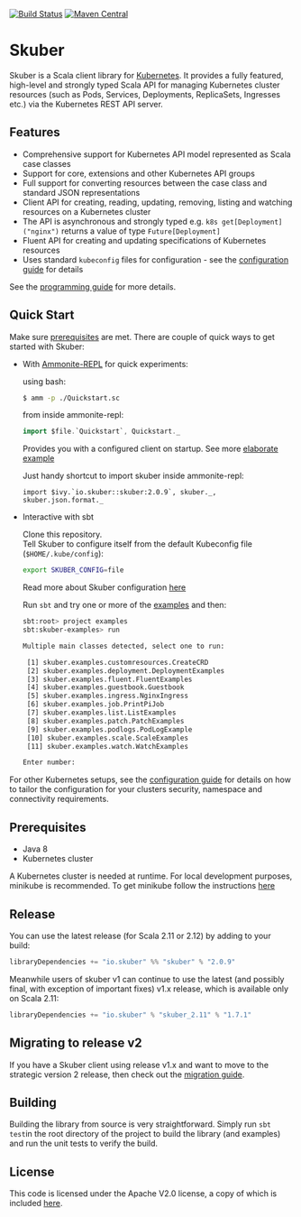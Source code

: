 
[![Build Status](https://travis-ci.org/doriordan/skuber.svg?branch=master)](https://travis-ci.org/doriordan/skuber)
[![Maven Central](https://maven-badges.herokuapp.com/maven-central/io.skuber/skuber_2.12/badge.svg)](http://search.maven.org/#search|ga|1|g:%22io.skuber%22a:%22skuber_2.12%22)

# Skuber


Skuber is a Scala client library for [Kubernetes](http://kubernetes.io). It provides a fully featured, high-level and strongly typed Scala API for managing Kubernetes cluster resources (such as Pods, Services, Deployments, ReplicaSets, Ingresses  etc.) via the Kubernetes REST API server.

## Features

- Comprehensive support for Kubernetes API model represented as Scala case classes
- Support for core, extensions and other Kubernetes API groups
- Full support for converting resources between the case class and standard JSON representations 
- Client API for creating, reading, updating, removing, listing and watching resources on a Kubernetes cluster
- The API is asynchronous and strongly typed e.g. `k8s get[Deployment]("nginx")` returns a value of type `Future[Deployment]`
- Fluent API for creating and updating specifications of Kubernetes resources
- Uses standard `kubeconfig` files for configuration - see the [configuration guide](docs/Configuration.md) for details

See the [programming guide](docs/GUIDE.md) for more details.

## Quick Start

Make sure [prerequisites](#prerequisites) are met. There are couple of quick ways to get started with Skuber:

- With [Ammonite-REPL](http://ammonite.io/#Ammonite-REPL) for quick experiments:
    
    using bash:
    ```bash
    $ amm -p ./Quickstart.sc
    ```
    
    from inside ammonite-repl:
    ```scala
    import $file.`Quickstart`, Quickstart._
    ```
      
    Provides you with a configured client on startup. See more [elaborate example](docs/Examples.md)  
    
    Just handy shortcut to import skuber inside ammonite-repl: 
    
    ```import $ivy.`io.skuber::skuber:2.0.9`, skuber._, skuber.json.format._```
   

- Interactive with sbt 
    
    Clone this repository.   
    Tell Skuber to configure itself from the default Kubeconfig file (`$HOME/.kube/config`):
    

    ```bash
    export SKUBER_CONFIG=file
    ```
     
    Read more about Skuber configuration [here](docs/Configuration.md) 
    
    Run `sbt` and try  one or more of the [examples](./examples/src/main/scala/skuber/examples) and then:

    ```bash
    sbt:root> project examples
    sbt:skuber-examples> run
    
    Multiple main classes detected, select one to run:
    
     [1] skuber.examples.customresources.CreateCRD
     [2] skuber.examples.deployment.DeploymentExamples
     [3] skuber.examples.fluent.FluentExamples
     [4] skuber.examples.guestbook.Guestbook
     [5] skuber.examples.ingress.NginxIngress
     [6] skuber.examples.job.PrintPiJob
     [7] skuber.examples.list.ListExamples
     [8] skuber.examples.patch.PatchExamples
     [9] skuber.examples.podlogs.PodLogExample
     [10] skuber.examples.scale.ScaleExamples
     [11] skuber.examples.watch.WatchExamples
    
    Enter number:
    ```

For other Kubernetes setups, see the [configuration guide](docs/Configuration.md) for details on how to tailor the configuration for your clusters security, namespace and connectivity requirements.


## Prerequisites

* Java 8 
* Kubernetes cluster

A Kubernetes cluster is needed at runtime. For local development purposes, minikube is recommended.
To get minikube follow the instructions [here](https://github.com/kubernetes/minikube) 



## Release

You can use the latest release (for Scala 2.11 or 2.12) by adding to your build:

```sbt
libraryDependencies += "io.skuber" %% "skuber" % "2.0.9"    
```

Meanwhile users of skuber v1 can continue to use the latest (and possibly final, with exception of important fixes) v1.x release, which is available only on Scala 2.11:

```sbt
libraryDependencies += "io.skuber" % "skuber_2.11" % "1.7.1"
```

## Migrating to release v2

If you have a Skuber client using release v1.x and want to move to the strategic version 2 release, then check out the [migration guide](docs/MIGRATION_1-to-2.md).

## Building

Building the library from source is very straightforward. Simply run `sbt test`in the root directory of the project to build the library (and examples) and run the unit tests to verify the build.


## License

This code is licensed under the Apache V2.0 license, a copy of which is included [here](LICENSE.txt).
